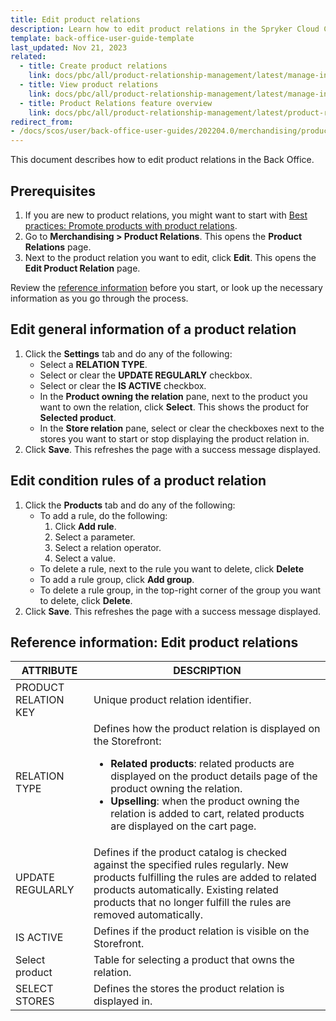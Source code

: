 ```yaml
---
title: Edit product relations
description: Learn how to edit product relations in the Spryker Cloud Commerce OS Back Office.
template: back-office-user-guide-template
last_updated: Nov 21, 2023
related:
  - title: Create product relations
    link: docs/pbc/all/product-relationship-management/latest/manage-in-the-back-office/create-product-relations.html
  - title: View product relations
    link: docs/pbc/all/product-relationship-management/latest/manage-in-the-back-office/view-product-relations.html
  - title: Product Relations feature overview
    link: docs/pbc/all/product-relationship-management/latest/product-relationship-management.html
redirect_from:
- /docs/scos/user/back-office-user-guides/202204.0/merchandising/product-relations/edit-product-relations.html
---
```


This document describes how to edit product relations in the Back Office.

## Prerequisites

1. If you are new to product relations, you might want to start with [Best practices: Promote products with product relations](/docs/pbc/all/product-relationship-management/latest/manage-in-the-back-office/best-practices-promote-products-with-product-relations.html).
2. Go to **Merchandising&nbsp;<span aria-label="and then">></span> Product Relations**.
    This opens the **Product Relations** page.
3. Next to the product relation you want to edit, click **Edit**.
    This opens the **Edit Product Relation** page.

Review the [reference information](#reference-information-edit-product-relations) before you start, or look up the necessary information as you go through the process.

## Edit general information of a product relation

1. Click the **Settings** tab and do any of the following:
    - Select a **RELATION TYPE**.
    - Select or clear the **UPDATE REGULARLY** checkbox.
    - Select or clear the **IS ACTIVE** checkbox.
    - In the **Product owning the relation** pane, next to the product you want to own the relation, click **Select**.
        This shows the product for **Selected product**.
    - In the **Store relation** pane, select or clear the checkboxes next to the stores you want to start or stop displaying the product relation in.
2. Click **Save**.
    This refreshes the page with a success message displayed.

## Edit condition rules of a product relation

1. Click the **Products** tab and do any of the following:
    - To add a rule, do the following:
        1. Click **Add rule**.
        2. Select a parameter.
        3. Select a relation operator.
        4. Select a value.
    - To delete a rule, next to the rule you want to delete, click **Delete**
    - To add a rule group, click **Add group**.
    - To delete a rule group, in the top-right corner of the group you want to delete, click **Delete**.
2. Click **Save**.
    This refreshes the page with a success message displayed.


## Reference information: Edit product relations

| ATTRIBUTE | DESCRIPTION |
| --- | --- |
| PRODUCT RELATION KEY | Unique product relation identifier. |
| RELATION TYPE | Defines how the product relation is displayed on the Storefront: <ul><li>**Related products**: related products are displayed on the product details page of the product owning the relation.</li><li>**Upselling**: when the product owning the relation is added to cart, related products are displayed on the cart page.</li></ul>|
| UPDATE REGULARLY  | Defines if the product catalog is checked against the specified rules regularly. New products fulfilling the rules are added to related products automatically. Existing related products that no longer fulfill the rules are removed automatically. |
| IS ACTIVE | Defines if the product relation is visible on the Storefront. |
| Select product | Table for selecting a product that owns the relation. |
| SELECT STORES | Defines the stores the product relation is displayed in. |
